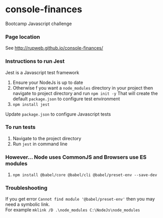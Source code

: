 # console-finances
Bootcamp Javascript challenge

### Page location
See http://rupweb.github.io/console-finances/ 

### Instructions to run Jest

Jest is a Javascript test framework

1. Ensure your NodeJs is up to date
2. Otherwise f you want a `node_modules` directory in your project then navigate to project directory and run `npm init -y`
That will create the default `package.json` to configure test environment
4. `npm install jest`

Update `package.json` to configure Javascript tests

### To run tests

1. Navigate to the project directory
2. Run `jest` in command line

### However... Node uses CommonJS and Browsers use ES modules

1. `npm install @babel/core @babel/cli @babel/preset-env --save-dev`

### Troubleshooting

If you get error `Cannot find module '@babel/preset-env'` then you may need a symbolic link.
<br>For example `mklink /D .\node_modules C:\NodeJs\node_modules`